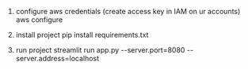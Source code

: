 1. configure aws credentials (create access key in IAM on ur accounts)
aws configure

2. install project 
pip install requirements.txt

3. run project 
streamlit run app.py --server.port=8080 --server.address=localhost 

